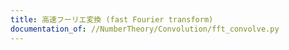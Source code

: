 ```yaml
---
title: 高速フーリエ変換 (fast Fourier transform)
documentation_of: //NumberTheory/Convolution/fft_convolve.py
---
```

